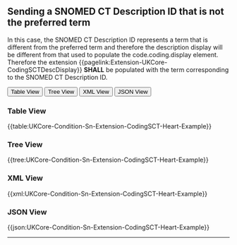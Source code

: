 ## Sending a SNOMED CT Description ID that is not the preferred term

In this case, the SNOMED CT Description ID represents a term that is different from the preferred term and therefore the description display will be different from that used to populate the code.coding.display element. Therefore the extension {{pagelink:Extension-UKCore-CodingSCTDescDisplay}} **SHALL** be populated with the term corresponding to the SNOMED CT Description ID.

<div class="tab">
 <button class="tablinks active" onclick="openTab(event, 'Table View')">Table View</button>
 <button class="tablinks" onclick="openTab(event, 'Tree View')">Tree View</button>
 <button class="tablinks" onclick="openTab(event, 'XML View')">XML View</button>
 <button class="tablinks" onclick="openTab(event, 'JSON View')">JSON View</button>
</div>

<div id="Table View" class="tabcontent" style="display:block">
  <h3>Table View</h3>
{{table:UKCore-Condition-Sn-Extension-CodingSCT-Heart-Example}}
</div>

<div id="Tree View" class="tabcontent">
  <h3>Tree View</h3>
{{tree:UKCore-Condition-Sn-Extension-CodingSCT-Heart-Example}}
</div>

<div id="XML View" class="tabcontent">
  <h3>XML View</h3>
{{xml:UKCore-Condition-Sn-Extension-CodingSCT-Heart-Example}}
</div>

<div id="JSON View" class="tabcontent">
  <h3>JSON View</h3>
{{json:UKCore-Condition-Sn-Extension-CodingSCT-Heart-Example}}
</div>

---
